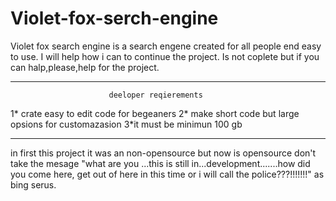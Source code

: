# Violet-fox-serch-engine
Violet fox search engine is a search engene created for all people end easy to use.
I will help how i can to continue the project.
Is not coplete but if you can halp,please,help for the project.

----------------------------------------------------------------------------------

                          deeloper reqierements

  1* crate easy to edit code for begeaners
  2* make short code but large opsions for customazasion
  3*it must be minimun 100 gb

  ---------------------------------------------------------------------------------

  in first this project it was an non-opensource but now is opensource
  don't take the mesage "what are you ...this is still in...development.......how did you come here, get out of here in this time or i will call the police???!!!!!!!" as bing serus.
  
